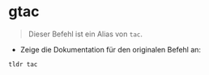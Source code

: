 # gtac

> Dieser Befehl ist ein Alias von `tac`.

- Zeige die Dokumentation für den originalen Befehl an:

`tldr tac`
